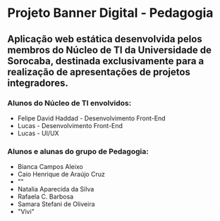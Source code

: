 # Projeto Banner Digital - Pedagogia

## Aplicação web estática desenvolvida pelos membros do Núcleo de TI da Universidade de Sorocaba, destinada exclusivamente para a realização de apresentações de projetos integradores.

### Alunos do Núcleo de TI envolvidos:
<ul>
    <li>Felipe David Haddad - Desenvolvimento Front-End</li>
    <li>Lucas - Desenvolvimento Front-End</li> 
    <li>Lucas - UI/UX</li>
</ul>

### Alunos e alunas do grupo de Pedagogia:
<ul>
    <li>Bianca Campos Aleixo</li>
    <li>Caio Henrique de Araújo Cruz</li>
    <li>""</li>
    <li>Natalia Aparecida da Silva</li>
    <li>Rafaela C. Barbosa</li>
    <li>Samara Stefani de Oliveira</li>
    <li>"Vivi"</li>
</ul>
